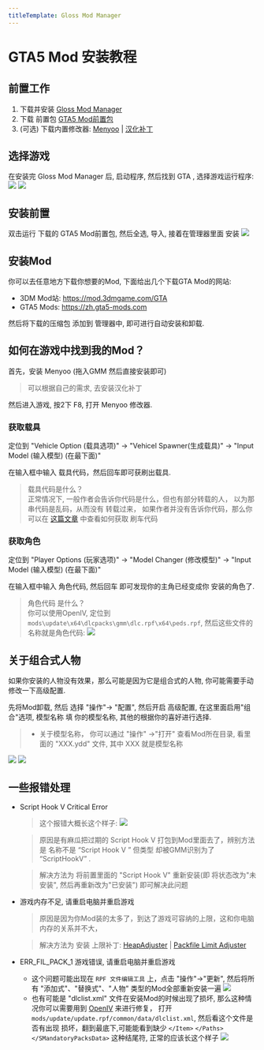 ```yaml
---
titleTemplate: Gloss Mod Manager
---
```


# GTA5 Mod 安装教程

## 前置工作

1. 下载并安装 [Gloss Mod Manager](https://mod.3dmgame.com/mod/197445)
2. 下载 前置包 [GTA5 Mod前置包](https://cloud.aoe.top/s/KrRfO)
3. (可选) 下载内置修改器: [Menyoo](https://github.com/MAFINS/MenyooSP/releases) | [汉化补丁](https://mod.3dmgame.com/mod/205488)

## 选择游戏

在安装完 Gloss Mod Manager 后, 启动程序, 然后找到 GTA , 选择游戏运行程序:
![](https://mod.3dmgame.com/static/upload/mod/202401/MOD659f911cf0842.png@webp)
![](https://mod.3dmgame.com/static/upload/mod/202401/MOD659f911cd5b92.png@webp)

## 安装前置

双击运行 下载的 GTA5 Mod前置包, 然后全选, 导入, 接着在管理器里面 安装
![](https://mod.3dmgame.com/static/upload/mod/202401/MOD659f918b83e3f.png@webp)


## 安装Mod

你可以去任意地方下载你想要的Mod, 下面给出几个下载GTA Mod的网站:
- 3DM Mod站: https://mod.3dmgame.com/GTA
- GTA5 Mods: https://zh.gta5-mods.com

然后将下载的压缩包 添加到 管理器中, 即可进行自动安装和卸载. 

## 如何在游戏中找到我的Mod？

首先，安装 Menyoo (拖入GMM 然后直接安装即可)
> 可以根据自己的需求, 去安装汉化补丁

然后进入游戏, 按2下 F8,  打开 Menyoo 修改器.

### 获取载具

定位到 "Vehicle Option (载具选项)" -> "Vehicel Spawner(生成载具)" -> "Input Model (输入模型) (在最下面)"

在输入框中输入 载具代码，然后回车即可获刷出载具.
> 载具代码是什么？  
> 正常情况下, 一般作者会告诉你代码是什么，但也有部分转载的人， 以为那串代码是乱码，从而没有 转载过来， 如果作者并没有告诉你代码，那么你可以在 [这篇文章](https://mod.3dmgame.com/wiki/GTA5Mod_Tutorial/s3o4wvaky8#:~:text=%E5%88%B7%E8%BD%A6%E4%BB%A3%E7%A0%81-,%E5%A6%82%E4%BD%95%E6%9F%A5%E7%9C%8B%E5%88%B7%E8%BD%A6%E4%BB%A3%E7%A0%81,-%E4%B8%80%E8%88%AC%EF%BC%8CMod%E4%BD%9C%E8%80%85) 中查看如何获取 刷车代码

### 获取角色

定位到 "Player Options (玩家选项)" -> "Model Changer (修改模型)" -> "Input Model (输入模型) (在最下面)"

在输入框中输入 角色代码, 然后回车 即可发现你的主角已经变成你 安装的角色了.
> 角色代码 是什么？  
> 你可以使用OpenIV, 定位到 `mods\update\x64\dlcpacks\gmm\dlc.rpf\x64\peds.rpf`, 然后这些文件的名称就是角色代码:
> ![](https://mod.3dmgame.com/static/upload/mod/202401/MOD659fa01b5b779.png@webp)

 
## 关于组合式人物

如果你安装的人物没有效果，那么可能是因为它是组合式的人物, 你可能需要手动修改一下高级配置.

先将Mod卸载, 然后 选择 "操作"-> "配置", 然后开启 高级配置, 在这里面启用"组合"选项, 模型名称 填 你的模型名称, 其他的根据你的喜好进行选择.

> - 关于模型名称， 你可以通过 "操作" ->"打开" 查看Mod所在目录, 看里面的 "XXX.ydd" 文件, 其中 XXX 就是模型名称

![](https://mod.3dmgame.com/static/upload/mod/202401/MOD659fa1fa873e8.png@webp)
![](https://mod.3dmgame.com/static/upload/mod/202401/MOD659fa1ca22e91.png@webp)


## 一些报错处理  

- Script Hook V Critical Error
    > 这个报错大概长这个样子:
    ![](https://mod.3dmgame.com/static/upload/mod/202401/MOD65a0a5d8ab169.jpg@webp)

    > 原因是有麻瓜把过期的 Script Hook V 打包到Mod里面去了，辨别方法是 名称不是 “Script Hook V ” 但类型 却被GMM识别为了 “ScriptHookV” .

    > 解决方法为 将前置里面的 "Script Hook V" 重新安装(即 将状态改为"未安装", 然后再重新改为"已安装") 即可解决此问题

- 游戏内存不足, 请重启电脑并重启游戏
    > 原因是因为你Mod装的太多了，到达了游戏可容纳的上限，这和你电脑内存的关系并不大， 

    > 解决方法为 安装 上限补丁: [HeapAdjuster](https://www.gta5-mods.com/tools/heapadjuster) | [Packfile Limit Adjuster](https://www.gta5-mods.com/tools/packfile-limit-adjuster) 


- ERR_FIL_PACK_1 游戏错误, 请重启电脑并重启游戏
  - 这个问题可能出现在 `RPF 文件编辑工具` 上，点击 "操作"->"更新", 然后将所有 "添加式"、"替换式"、"人物" 类型的Mod全部重新安装一遍
    ![](https://mod.3dmgame.com/static/upload/mod/202403/MOD65e979a07ac8f.png@webp)
  - 也有可能是 "dlclist.xml" 文件在安装Mod的时候出现了损坏, 那么这种情况你可以需要用到 [OpenIV](https://mod.3dmgame.com/mod/31262) 来进行修复， 打开 `mods/update/update.rpf/common/data/dlclist.xml`,  然后看这个文件是否有出现 损坏，翻到最底下,可能能看到缺少 `</Item>` `</Paths>` `</SMandatoryPacksData>` 这种结尾符,  正常的应该长这个样子
    ![](https://mod.3dmgame.com/static/upload/mod/202212/MOD6392b1a226e40.jpg@webp)
